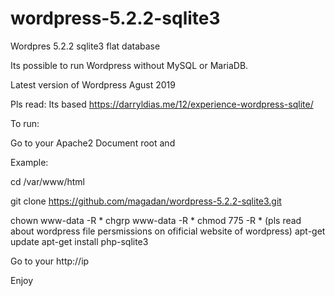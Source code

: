 # wordpress-5.2.2-sqlite3
Wordpres 5.2.2 sqlite3 flat database

Its possible to run Wordpress without MySQL or MariaDB.

Latest version of Wordpress Agust 2019

Pls read:
Its based https://darryldias.me/12/experience-wordpress-sqlite/

To run:

Go to your Apache2 Document root and 

Example:

cd /var/www/html

git clone https://github.com/magadan/wordpress-5.2.2-sqlite3.git

chown www-data -R *
chgrp www-data -R *
chmod 775 -R *  (pls read about wordpress file persmissions on ofificial website of wordpress)
apt-get update
apt-get install php-sqlite3

Go to your http://ip

Enjoy

